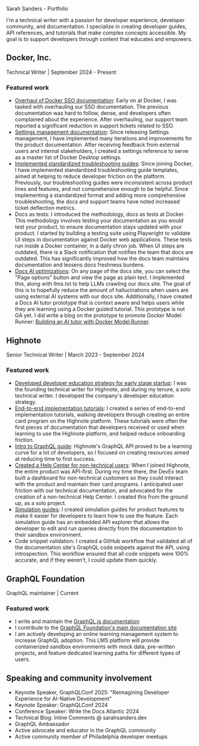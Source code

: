 Sarah Sanders - Portfolio

I'm a technical writer with a passion for developer experience, developer community, and documentation. I specialize in creating developer guides, API references, and tutorials that make complex concepts accessible. My goal is to support developers through content that educates and empowers.

## Docker, Inc.

Technical Writer | September 2024 - Present

### Featured work

- [Overhaul of Docker SSO documentation](https://docs.docker.com/enterprise/security/single-sign-on/): Early on
at Docker, I was tasked with overhauling our SSO documentation. The previous documentation was hard to follow,
dense, and developers often complained about the experience. After overhauling, our support team reported
a significant reduction in support tickets related to SSO.
- [Settings management documentation](https://docs.docker.com/enterprise/security/hardened-desktop/settings-management/):
Since releasing Settings management, I have implemented many iterations and improvements for the product
documentation. After receiving feedback from external users and internal stakeholders, I created a settings reference
to serve as a master list of Docker Desktop settings.
- [Implemented standardized troubleshooting guides](https://docs.docker.com/enterprise/troubleshoot/troubleshoot-sso/):
Since joining Docker, I have implemented standardized troubleshooting guide templates, aimed at helping to
reduce developer friction on the platform. Previously, our troubleshooting guides were inconsistent across
product lines and features, and not comprehensive enough to be helpful. Since implementing a standardized format
and adding more comprehensive troubleshooting, the docs and support teams have noted increased ticket deflection
metrics.
- Docs as tests: I introduced the methodology, docs as tests at Docker. This methodology involves testing your
documentation as you would test your product, to ensure documentation stays updated with your product. I started
by building a testing suite using Playwright to validate UI steps in documentation against Docker web applications.
These tests run inside a Docker container, in a daily chron job. When UI steps are outdated, there is a Slack
notification that notifies the team that docs are outdated. This has significantly improved how the docs team
maintains documentation and lessens docs freshness burdens.
- [Docs AI optimizations](https://docs.docker.com/admin/): On any page of the docs site, you can select the
"Page options" button and view the page as plain text. I implemented this, along with llms.txt to help LLMs
crawling our docs site. The goal of this is to hopefully reduce the amount of hallucinations when users are
using external AI systems with our docs site. Additionally, I have created a Docs AI tutor prototype that
is context aware and helps users while they are learning using a Docker guided tutorial. This prototype
is not GA yet. I did write a blog on the prototype to promote Docker Model Runner: [Building an AI tutor with Docker
Model Runner](https://www.docker.com/blog/how-to-build-an-ai-tutor-with-model-runner/).

## Highnote

Senior Technical Writer | March 2023 - September 2024

### Featured work

- [Developed developer education strategy for early stage startup](https://highnote.com/docs): I was the founding
technical writer for Highnote, and during my tenure, a solo technical writer. I developed the company's 
developer education strategy.
- [End-to-end implementation tutorials](https://highnote.com/docs/issuing/templates/commercial-credit): I created
a series of end-to-end implementation tutorials, walking developers through creating an entire card program
on the Highnote platform. These tutorials were often the first pieces of documentation that developers received
or used when learning to use the Highnote platform, and helped reduce onboarding friction.
- [Intro to GraphQL guide](https://highnote.com/docs/basics/graphql-api/using-graphql): Highnote's GraphQL
API proved to be a learning curve for a lot of developers, so I focused on creating resources aimed
at reducing time to first success.
- [Created a Help Center for non-technical users](https://support.highnote.com/hc/en-us): When I joined Highnote,
the entire product was API-first. During my time there, the DevEx team built a dashboard for non-technical
customers so they could interact with the product and maintain their card programs. I anticipated user
friction with our technical documentation, and advocated for the creation of a non-technical Help Center. I created
this from the ground up, as a solo project.
- [Simulation guides](https://highnote.com/docs/issuing/transactions/simulate-transactions): I created simulation
guides for product features to make it easier for developers to learn how to use the feature. Each simulation guide has
an embedded API explorer that allows the developer to edit and run queries directly from the documentation to
their sandbox environment.
- Code snippet validation: I created a GitHub workflow that validated all of the documentation site's GraphQL code snippets
against the API, using introspection. This workflow ensured that all code snippets were 100% accurate, and if they weren't,
I could update them quickly.

## GraphQL Foundation

GraphQL maintainer | Current

### Featured work

- I write and maintain the [GraphQL.js documentation](https://www.graphql-js.org/docs/)
- I contribute to the [GraphQL Foundation's main documentation site](https://graphql.org/learn/)
- I am actively developing an online learning management system to increase GraphQL adoption. This
LMS platform will provide containerized sandbox environments with mock data, pre-written projects, and 
feature dedicated learning paths for different types of users. 

## Speaking and community involvement

- Keynote Speaker, GraphQLConf 2025: "Reimagining Developer Experience for AI-Native Development"
- Keynote Speaker: GraphQLConf 2024
- Conference Speaker: Write the Docs Atlantic 2024
- Technical Blog: Inline Comments @ sarahsanders.dev
- GraphQL Ambassador
- Active advocate and educator in the GraphQL community
- Active community member of Philadelphia developer meetups
